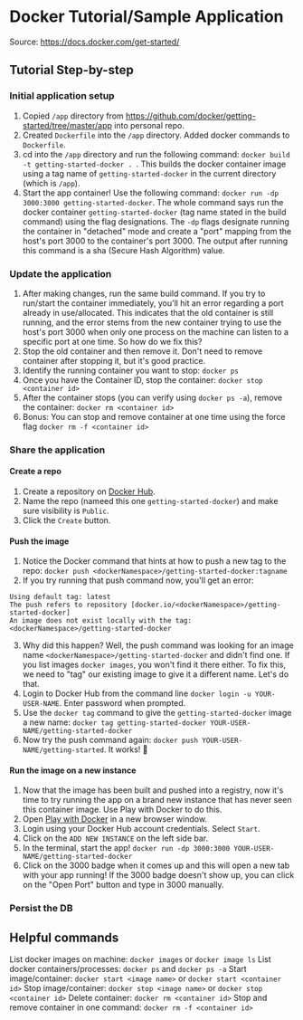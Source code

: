 # Docker Tutorial/Sample Application

Source: https://docs.docker.com/get-started/

## Tutorial Step-by-step
### Initial application setup
1. Copied `/app` directory from https://github.com/docker/getting-started/tree/master/app into personal repo.
1. Created `Dockerfile` into the `/app` directory. Added docker commands to `Dockerfile`.
1. cd into the `/app` directory and run the following command: `docker build -t getting-started-docker . `. This builds the docker container image using a tag name of `getting-started-docker` in the current directory (which is `/app`).
1. Start the app container! Use the following command: `docker run -dp 3000:3000 getting-started-docker`. The whole command says run the docker container `getting-started-docker` (tag name stated in the build command) using the flag designations. The `-dp` flags designate running the container in "detached" mode and create a "port" mapping from the host's port 3000 to the container's port 3000. The output after running this command is a sha (Secure Hash Algorithm) value.

### Update the application
1. After making changes, run the same build command. If you try to run/start the container immediately, you'll hit an error regarding a port already in use/allocated. This indicates that the old container is still running, and the error stems from the new container trying to use the host's port 3000 when only one process on the machine can listen to a specific port at one time. So how do we fix this?
1. Stop the old container and then remove it. Don't need to remove container after stopping it, but it's good practice.
1. Identify the running container you want to stop: `docker ps`
1. Once you have the Container ID, stop the container: `docker stop <container id>`
1. After the container stops (you can verify using `docker ps -a`), remove the container: `docker rm <container id>`
1. Bonus: You can stop and remove container at one time using the force flag `docker rm -f <container id>`

### Share the application
#### Create a repo
1. Create a repository on [Docker Hub](hub.docker.com).
1. Name the repo (nameed this one `getting-started-docker`) and make sure visibility is `Public`.
1. Click the `Create` button.
#### Push the image
1. Notice the Docker command that hints at how to push a new tag to the repo: `docker push <dockerNamespace>/getting-started-docker:tagname`
1. If you try running that push command now, you'll get an error: 
```
Using default tag: latest
The push refers to repository [docker.io/<dockerNamespace>/getting-started-docker]
An image does not exist locally with the tag: <dockerNamespace>/getting-started-docker
```
3. Why did this happen? Well, the push command was looking for an image name `<dockerNamespace>/getting-started-docker` and didn't find one. If you list images `docker images`, you won't find it there either. To fix this, we need to "tag" our existing image to give it a different name. Let's do that.
1. Login to Docker Hub from the command line `docker login -u YOUR-USER-NAME`. Enter password when prompted.
1. Use the `docker tag` command to give the `getting-started-docker` image a new name: `docker tag getting-started-docker YOUR-USER-NAME/getting-started-docker`
1. Now try the push command again: `docker push YOUR-USER-NAME/getting-started`. It works! 🎉
#### Run the image on a new instance
1. Now that the image has been built and pushed into a registry, now it's time to try running the app on a brand new instance that has never seen this container image. Use Play with Docker to do this.
1. Open [Play with Docker](https://labs.play-with-docker.com/) in a new browser window.
1. Login using your Docker Hub account credentials. Select `Start`.
1. Click on the `ADD NEW INSTANCE` on the left side bar.
1. In the terminal, start the app! `docker run -dp 3000:3000 YOUR-USER-NAME/getting-started-docker`
1. Click on the 3000 badge when it comes up and this will open a new tab with your app running! If the 3000 badge doesn't show up, you can click on the "Open Port" button and type in 3000 manually.

### Persist the DB



## Helpful commands
List docker images on machine: `docker images` or `docker image ls`
List docker containers/processes: `docker ps` and `docker ps -a`
Start image/container: `docker start <image name>` or `docker start <container id>`
Stop image/container: `docker stop <image name>` or `docker stop <container id>`
Delete container: `docker rm <container id>`
Stop and remove container in one command: `docker rm -f <container id>`